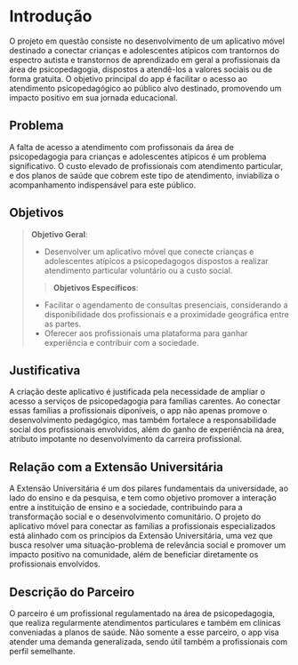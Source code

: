 # Introdução

O projeto em questão consiste no desenvolvimento de um aplicativo móvel destinado a conectar crianças e adolescentes atípicos com trantornos do espectro autista e transtornos de aprendizado em geral a profissionais da área de psicopedagogia, dispostos a atendê-los a valores sociais ou de forma gratuita. O objetivo principal do app é facilitar o acesso ao atendimento psicopedagógico ao público alvo destinado, promovendo um impacto positivo em sua jornada educacional.

## Problema
A falta de acesso a atendimento com profissonais da área de psicopedagogia para crianças e adolescentes atípicos é um problema significativo. O custo elevado de profissionais com atendimento particular, e dos planos de saúde que cobrem este tipo de atendimento, inviabiliza o acompanhamento indispensável para este público.

## Objetivos

> **Objetivo Geral**:
> - Desenvolver um aplicativo móvel que conecte crianças e adolescentes atípicos a psicopedagogos dispostos a realizar atendimento particular voluntário ou a custo social.
> > **Objetivos Específicos**:
> - Facilitar o agendamento de consultas presenciais, considerando a disponibilidade dos profissionais e a proximidade geográfica entre as partes.
> - Oferecer aos profissionais uma plataforma para ganhar experiência e contribuir com a sociedade.
 
## Justificativa

A criação deste aplicativo é justificada pela necessidade de ampliar o acesso a serviços de psicopedagogia para famílias carentes. Ao conectar essas famílias a profissionais diponíveis, o app não apenas promove o desenvolvimento pedagógico, mas também fortalece a responsabilidade social dos profissionais envolvidos, além do ganho de experiência na área, atributo impotante no desenvolvimento da carreira profissional.

## Relação com a Extensão Universitária

A Extensão Universitária é um dos pilares fundamentais da universidade, ao lado do ensino e da pesquisa, e tem como objetivo promover a interação entre a instituição de ensino e a sociedade, contribuindo para a transformação social e o desenvolvimento comunitário. O projeto do aplicativo móvel para conectar as famílias a profissionais especializados está alinhado com os princípios da Extensão Universitária, uma vez que busca resolver uma situação-problema de relevância social e promover um impacto positivo na comunidade, além de beneficiar diretamente os profissionais envolvidos.

## Descrição do Parceiro

O parceiro é um profissional regulamentado na área de psicopedagogia, que realiza regularmente atendimentos particulares e também em clínicas conveniadas a planos de saúde. Não somente a esse parceiro, o app visa atender uma demanda generalizada, sendo útil também a profissionais com perfil semelhante.